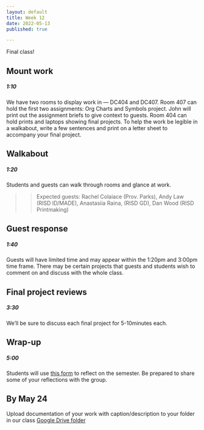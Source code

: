 ```yaml
---
layout: default
title: Week 12
date: 2022-05-13
published: true

---
```



Final class!

## Mount work

##### 1:10

We have two rooms to display work in — DC404 and DC407. Room 407 can hold the first two assignments: Org Charts and Symbols project. John will print out the assignment briefs to give context to guests. Room 404 can hold prints and laptops showing final projects. To help the work be legible in a walkabout, write a few sentences and print on a letter sheet to accompany your final project.


## Walkabout

##### 1:20

Students and guests can walk through rooms and glance at work.

>> Expected guests: Rachel Colaiace (Prov. Parks), Andy Law (RISD ID/MADE), Anastasiia Raina, (RISD GD), Dan Wood (RISD Printmaking)

## Guest response

##### 1:40

Guests will have limited time and may appear within the 1:20pm and 3:00pm time frame. There may be certain projects that guests and students wish to comment on and discuss with the whole class. 

## Final project reviews

##### 3:30

We’ll be sure to discuss each final project for 5-10minutes each.

## Wrap-up

##### 5:00

Students will use [this form](https://docs.google.com/forms/d/e/1FAIpQLSeSClD-GZYgrUBf8eaZoaDs3HbvHbG7yjsxEXV_yBHyWMoEVg/viewform?usp=sf_link) to reflect on the semester. Be prepared to share some of your reflections with the group.


## By May 24

Upload documentation of your work with caption/description to your folder in our class [Google Drive folder](https://drive.google.com/drive/folders/1UVQeK27fzdvcS-XyZGflcxt8pLYuDBwG?usp=sharing)